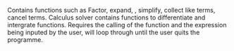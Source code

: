 Contains functions such as Factor, expand, , simplify, collect like terms, cancel terms. 
Calculus solver contains functions to differentiate and intergrate functions.
Requires the calling of the function and the expression being inputed by the user, will loop through until the user quits the programme.
